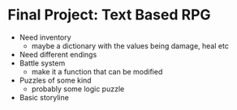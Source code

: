 # Final Project: Text Based RPG
- Need inventory
    - maybe a dictionary with the values being damage, heal etc
- Need different endings
- Battle system
    - make it a function that can be modified
- Puzzles of some kind
    - probably some logic puzzle
- Basic storyline

